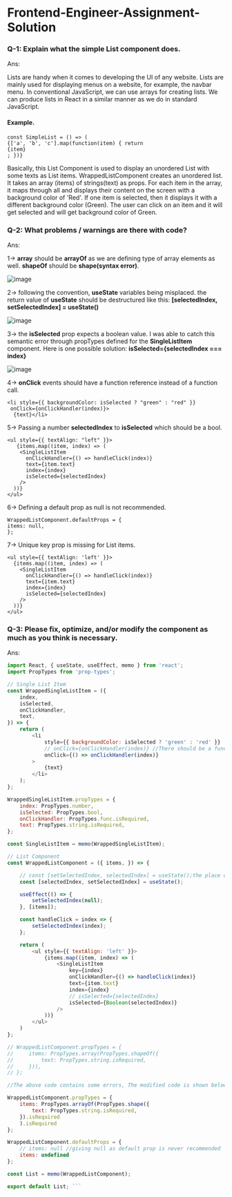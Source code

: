 # Frontend-Engineer-Assignment-Solution
### Q-1: Explain what the simple List component does.
Ans:

Lists are handy when it comes to developing the UI of any website. Lists are mainly used for displaying menus on a website, for example, the navbar menu. In conventional JavaScript, we can use arrays for creating lists. We can produce lists in React in a similar manner as we do in standard JavaScript. 
#### Example.

    const SimpleList = () => (
    {['a', 'b', 'c'].map(function(item) { return
    {item}
    ; })} 
    
Basically, this List Component is used to display an unordered List with some texts as List items. WrappedListComponent creates an unordered list. It takes an array (items) of strings(text) as props. For each item in the array, it maps through all and displays their content on the screen with a background color of 'Red'. If one item is selected, then it displays it with a different background color (Green). The user can click on an item and it will get selected and will get background color of Green.


### Q-2: What problems / warnings are there with code?
Ans:

  1-> **array** should be **arrayOf** as we are defining type of array elements as well. **shapeOf** should be **shape(syntax error)**.
  
  ![image](https://user-images.githubusercontent.com/63242259/193395325-12975507-a3ed-4db3-bf74-90f84a1af160.png)

  2-> following the convention, **useState** variables being misplaced. the return value of **useState** should be destructured like this: **[selectedIndex, setSelectedIndex] =             useState()**
  
  ![image](https://user-images.githubusercontent.com/63242259/193395359-59bde51b-d99d-48e4-af86-3720b2fe2d6a.png)

  3-> the **isSelected** prop expects a boolean value. I was able to catch this semantic error through propTypes defined for the **SingleListItem** component. Here is one possible       solution: **isSelected={selectedIndex === index}**
  
  ![image](https://user-images.githubusercontent.com/63242259/193395380-855b5ea1-3f18-49dc-b24e-5b052517cdaa.png)

  4-> **onClick** events should have a function reference instead of a function call. 
  
    <li style={{ backgroundColor: isSelected ? "green" : "red" }}
     onClick={onClickHandler(index)}>
      {text}</li>
  
  5-> Passing a number **selectedIndex** to **isSelected** which should be a bool.
  
    <ul style={{ textAlign: "left" }}>
       {items.map((item, index) => (
        <SingleListItem
          onClickHandler={() => handleClick(index)}
          text={item.text}
          index={index}
          isSelected={selectedIndex}
        />
      ))}
    </ul>

  6-> Defining a default prop as null is not recommended.
    
    WrappedListComponent.defaultProps = {
    items: null,
    };

  7-> Unique key prop is missing for List items.
  
    <ul style={{ textAlign: 'left' }}>
      {items.map((item, index) => (
        <SingleListItem
          onClickHandler={() => handleClick(index)}
          text={item.text}
          index={index}
          isSelected={selectedIndex}
        />
      ))}
    </ul>

### Q-3: Please fix, optimize, and/or modify the component as much as you think is necessary.
Ans:
```javascript
import React, { useState, useEffect, memo } from 'react';
import PropTypes from 'prop-types';

// Single List Item
const WrappedSingleListItem = ({
    index,
    isSelected,
    onClickHandler,
    text,
}) => {
    return (
        <li
            style={{ backgroundColor: isSelected ? 'green' : 'red' }}
            // onClick={onClickHandler(index)} //There should be a function reference instead of call
            onClick={() => onClickHandler(index)}
        >
            {text}
        </li>
    );
};

WrappedSingleListItem.propTypes = {
    index: PropTypes.number,
    isSelected: PropTypes.bool,
    onClickHandler: PropTypes.func.isRequired,
    text: PropTypes.string.isRequired,
};

const SingleListItem = memo(WrappedSingleListItem);

// List Component
const WrappedListComponent = ({ items, }) => {

    // const [setSelectedIndex, selectedIndex] = useState();the place of selectedIndex & setSelectedIndex should get interchanged.
    const [selectedIndex, setSelectedIndex] = useState();

    useEffect(() => {
        setSelectedIndex(null);
    }, [items]);

    const handleClick = index => {
        setSelectedIndex(index);
    };

    return (
        <ul style={{ textAlign: 'left' }}>
            {items.map((item, index) => (
                <SingleListItem
                    key={index}
                    onClickHandler={() => handleClick(index)}
                    text={item.text}
                    index={index}
                    // isSelected={selectedIndex}
                    isSelected={Boolean(selectedIndex)}
                />
            ))}
        </ul>
    )
};

// WrappedListComponent.propTypes = {
//     items: PropTypes.array(PropTypes.shapeOf({
//         text: PropTypes.string.isRequired,
//     })),
// };

//The above code contains some errors, The modified code is shown below

WrappedListComponent.propTypes = {
    items: PropTypes.arrayOf(PropTypes.shape({
        text: PropTypes.string.isRequired,
    }).isRequired
    ).isRequired
};

WrappedListComponent.defaultProps = {
    // items: null //giving null as default prop is never recommended
    items: undefined 
};

const List = memo(WrappedListComponent);

export default List; ```
